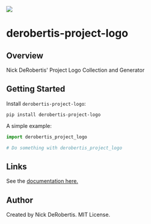 
[![](https://codecov.io/gh/nickderobertis/derobertis-project-logo/branch/master/graph/badge.svg)](https://codecov.io/gh/nickderobertis/derobertis-project-logo)

# derobertis-project-logo

## Overview

Nick DeRobertis' Project Logo Collection and Generator

## Getting Started

Install `derobertis-project-logo`:

```
pip install derobertis-project-logo
```

A simple example:

```python
import derobertis_project_logo

# Do something with derobertis_project_logo
```

## Links

See the
[documentation here.](
https://nickderobertis.github.io/derobertis-project-logo/
)

## Author

Created by Nick DeRobertis. MIT License.